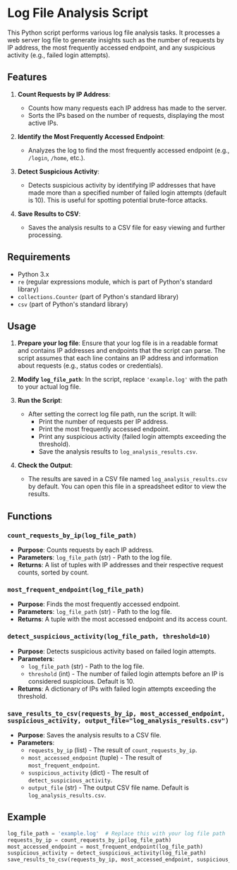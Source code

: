 # Log File Analysis Script

This Python script performs various log file analysis tasks. It processes a web server log file to generate insights such as the number of requests by IP address, the most frequently accessed endpoint, and any suspicious activity (e.g., failed login attempts).

## Features

1. **Count Requests by IP Address**:
   - Counts how many requests each IP address has made to the server.
   - Sorts the IPs based on the number of requests, displaying the most active IPs.

2. **Identify the Most Frequently Accessed Endpoint**:
   - Analyzes the log to find the most frequently accessed endpoint (e.g., `/login`, `/home`, etc.).

3. **Detect Suspicious Activity**:
   - Detects suspicious activity by identifying IP addresses that have made more than a specified number of failed login attempts (default is 10). This is useful for spotting potential brute-force attacks.

4. **Save Results to CSV**:
   - Saves the analysis results to a CSV file for easy viewing and further processing.

## Requirements

- Python 3.x
- `re` (regular expressions module, which is part of Python's standard library)
- `collections.Counter` (part of Python's standard library)
- `csv` (part of Python's standard library)

## Usage

1. **Prepare your log file**: Ensure that your log file is in a readable format and contains IP addresses and endpoints that the script can parse. The script assumes that each line contains an IP address and information about requests (e.g., status codes or credentials).

2. **Modify `log_file_path`**: In the script, replace `'example.log'` with the path to your actual log file.

3. **Run the Script**:
   - After setting the correct log file path, run the script. It will:
     - Print the number of requests per IP address.
     - Print the most frequently accessed endpoint.
     - Print any suspicious activity (failed login attempts exceeding the threshold).
     - Save the analysis results to `log_analysis_results.csv`.

4. **Check the Output**:
   - The results are saved in a CSV file named `log_analysis_results.csv` by default. You can open this file in a spreadsheet editor to view the results.

## Functions

### `count_requests_by_ip(log_file_path)`
- **Purpose**: Counts requests by each IP address.
- **Parameters**: `log_file_path` (str) - Path to the log file.
- **Returns**: A list of tuples with IP addresses and their respective request counts, sorted by count.

### `most_frequent_endpoint(log_file_path)`
- **Purpose**: Finds the most frequently accessed endpoint.
- **Parameters**: `log_file_path` (str) - Path to the log file.
- **Returns**: A tuple with the most accessed endpoint and its access count.

### `detect_suspicious_activity(log_file_path, threshold=10)`
- **Purpose**: Detects suspicious activity based on failed login attempts.
- **Parameters**:
  - `log_file_path` (str) - Path to the log file.
  - `threshold` (int) - The number of failed login attempts before an IP is considered suspicious. Default is 10.
- **Returns**: A dictionary of IPs with failed login attempts exceeding the threshold.

### `save_results_to_csv(requests_by_ip, most_accessed_endpoint, suspicious_activity, output_file="log_analysis_results.csv")`
- **Purpose**: Saves the analysis results to a CSV file.
- **Parameters**:
  - `requests_by_ip` (list) - The result of `count_requests_by_ip`.
  - `most_accessed_endpoint` (tuple) - The result of `most_frequent_endpoint`.
  - `suspicious_activity` (dict) - The result of `detect_suspicious_activity`.
  - `output_file` (str) - The output CSV file name. Default is `log_analysis_results.csv`.

## Example

```python
log_file_path = 'example.log'  # Replace this with your log file path
requests_by_ip = count_requests_by_ip(log_file_path)
most_accessed_endpoint = most_frequent_endpoint(log_file_path)
suspicious_activity = detect_suspicious_activity(log_file_path)
save_results_to_csv(requests_by_ip, most_accessed_endpoint, suspicious_activity)
